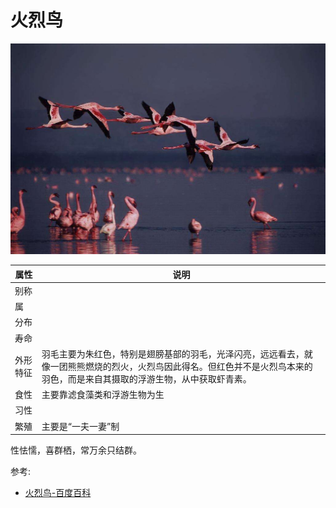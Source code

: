 # 火烈鸟

![](01.JPG)

|属性|说明|
| ---- | ---- |
| 别称||
| 属||
| 分布||
| 寿命||
| 外形特征| 羽毛主要为朱红色，特别是翅膀基部的羽毛，光泽闪亮，远远看去，就像一团熊熊燃烧的烈火，火烈鸟因此得名。但红色并不是火烈鸟本来的羽色，而是来自其摄取的浮游生物，从中获取虾青素。|
| 食性| 主要靠滤食藻类和浮游生物为生|
| 习性||
| 繁殖| 主要是“一夫一妻”制|

性怯懦，喜群栖，常万余只结群。

参考:
- [火烈鸟-百度百科](https://baike.baidu.com/item/%E7%81%AB%E7%83%88%E9%B8%9F/1042088?fromModule=lemma_sense-layer#viewPageContent)
